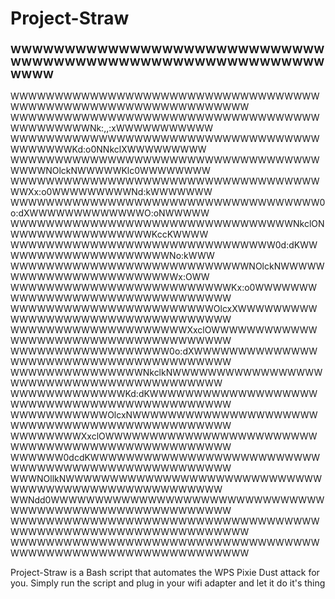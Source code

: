 # Project-Straw

### WWWWWWWWWWWWWWWWWWWWWWWWWWWWWWWWWWWWWWWWWWWWWWWWWWWWWWWWWWWWWW
WWWWWWWWWWWWWWWWWWWWWWWWWWWWWWWWWWWWWWWWWWWWWWWWWWWWWWWWWWWWWW
WWWWWWWWWWWWWWWWWWWWWWWWWWWWWWWWWWWWWWWWWWWWNk:,,:xWWWWWWWWWWW
WWWWWWWWWWWWWWWWWWWWWWWWWWWWWWWWWWWWWWWWWWKd:o0NNkclXWWWWWWWWW
WWWWWWWWWWWWWWWWWWWWWWWWWWWWWWWWWWWWWWWNOlckNWWWWWKlc0WWWWWWWW
WWWWWWWWWWWWWWWWWWWWWWWWWWWWWWWWWWWWWXx:o0WWWWWWWWWNd:kWWWWWWW
WWWWWWWWWWWWWWWWWWWWWWWWWWWWWWWWWWW0o:dXWWWWWWWWWWWWWO:oNWWWWW
WWWWWWWWWWWWWWWWWWWWWWWWWWWWWWWWNkclONWWWWWWWWWWWWWWWWKccKWWWW
WWWWWWWWWWWWWWWWWWWWWWWWWWWWWW0d:dKWWWWWWWWWWWWWWWWWWWWNo:kWWW
WWWWWWWWWWWWWWWWWWWWWWWWWWWNOlckNWWWWWWWWWWWWWWWWWWWWWWWWx:OWW
WWWWWWWWWWWWWWWWWWWWWWWWWKx:o0WWWWWWWWWWWWWWWWWWWWWWWWWWWWWWWW
WWWWWWWWWWWWWWWWWWWWWWWOlcxXWWWWWWWWWWWWWWWWWWWWWWWWWWWWWWWWWW
WWWWWWWWWWWWWWWWWWWWXxclOWWWWWWWWWWWWWWWWWWWWWWWWWWWWWWWWWWWWW
WWWWWWWWWWWWWWWWWW0o:dXWWWWWWWWWWWWWWWWWWWWWWWWWWWWWWWWWWWWWWW
WWWWWWWWWWWWWWWNkclkNWWWWWWWWWWWWWWWWWWWWWWWWWWWWWWWWWWWWWWWWW
WWWWWWWWWWWWWKd:dKWWWWWWWWWWWWWWWWWWWWWWWWWWWWWWWWWWWWWWWWWWWW
WWWWWWWWWWWOlcxNWWWWWWWWWWWWWWWWWWWWWWWWWWWWWWWWWWWWWWWWWWWWWW
WWWWWWWWXxclOWWWWWWWWWWWWWWWWWWWWWWWWWWWWWWWWWWWWWWWWWWWWWWWWW
WWWWWW0dcdKWWWWWWWWWWWWWWWWWWWWWWWWWWWWWWWWWWWWWWWWWWWWWWWWWWW
WWWNOllkNWWWWWWWWWWWWWWWWWWWWWWWWWWWWWWWWWWWWWWWWWWWWWWWWWWWWW
WWNdd0WWWWWWWWWWWWWWWWWWWWWWWWWWWWWWWWWWWWWWWWWWWWWWWWWWWWWWWW
WWWWWWWWWWWWWWWWWWWWWWWWWWWWWWWWWWWWWWWWWWWWWWWWWWWWWWWWWWWWWW
WWWWWWWWWWWWWWWWWWWWWWWWWWWWWWWWWWWWWWWWWWWWWWWWWWWWWWWWWWWWWW

Project-Straw is a Bash script that automates the WPS Pixie Dust attack for you. Simply run the script and plug in your wifi adapter and let it do it's thing
